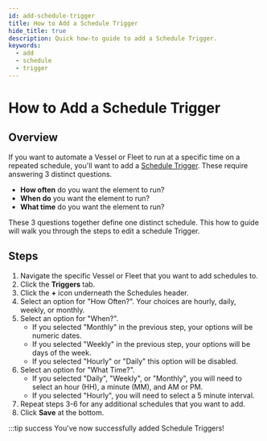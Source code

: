 ```yaml
---
id: add-schedule-trigger
title: How to Add a Schedule Trigger
hide_title: true
description: Quick how-to guide to add a Schedule Trigger.
keywords:
  - add
  - schedule
  - trigger
---
```


# How to Add a Schedule Trigger

## Overview

If you want to automate a Vessel or Fleet to run at a specific time on a repeated schedule, you'll want to add a [Schedule Trigger](../../reference/triggers/schedule-triggers.md). These require answering 3 distinct questions.

- **How often** do you want the element to run?
- **When do** you want the element to run?
- **What time** do you want the element to run?

These 3 questions together define one distinct schedule. This how to guide will walk you through the steps to edit a schedule Trigger.

## Steps

1. Navigate the specific Vessel or Fleet that you want to add schedules to.
2. Click the **Triggers** tab.
3. Click the **+** icon underneath the Schedules header.
4. Select an option for "How Often?". Your choices are hourly, daily, weekly, or monthly.
5. Select an option for "When?".
   - If you selected "Monthly" in the previous step, your options will be numeric dates.
   - If you selected "Weekly" in the previous step, your options will be days of the week.
   - If you selected "Hourly" or "Daily" this option will be disabled.
6. Select an option for "What Time?".
   - If you selected "Daily", "Weekly", or "Monthly", you will need to select an hour \(HH\), a minute \(MM\), and AM or PM.
   - If you selected "Hourly", you will need to select a 5 minute interval.
7. Repeat steps 3-6 for any additional schedules that you want to add.
8. Click **Save** at the bottom.

:::tip success
You've now successfully added Schedule Triggers!
